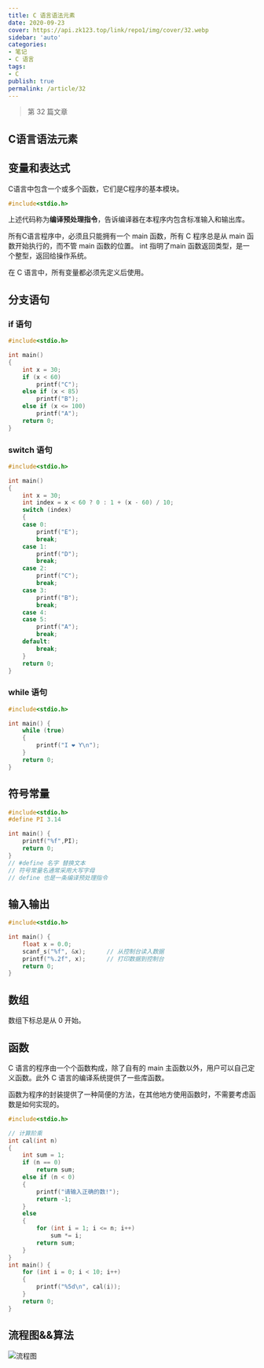 ```yaml
---
title: C 语言语法元素
date: 2020-09-23
cover: https://api.zk123.top/link/repo1/img/cover/32.webp
sidebar: 'auto'
categories:
- 笔记
- C 语言
tags:
- C
publish: true
permalink: /article/32
---
```


> 第 32 篇文章
<!-- more -->

## C语言语法元素

## 变量和表达式

C语言中包含一个或多个函数，它们是C程序的基本模块。

```c
#include<stdio.h>
```

上述代码称为**编译预处理指令**，告诉编译器在本程序内包含标准输入和输出库。



所有C语言程序中，必须且只能拥有一个 main 函数，所有 C 程序总是从 main 函数开始执行的，而不管 main 函数的位置。 int 指明了main 函数返回类型，是一个整型，返回给操作系统。

在 C 语言中，所有变量都必须先定义后使用。

## 分支语句

### if 语句

```c
#include<stdio.h>

int main()
{
	int x = 30;
	if (x < 60)
		printf("C");
	else if (x < 85)
		printf("B");
	else if (x <= 100)
		printf("A");
	return 0;
}
```

### switch 语句

```c
#include<stdio.h>

int main()
{
	int x = 30;
	int index = x < 60 ? 0 : 1 + (x - 60) / 10;
	switch (index)
	{
	case 0:
		printf("E");
		break;
	case 1:
		printf("D");
		break;
	case 2:
		printf("C");
		break;
	case 3:
		printf("B");
		break;
	case 4:
	case 5:
		printf("A");
		break;
	default:
		break;
	}
	return 0;
}
```

### while 语句

```c
#include<stdio.h>

int main() {
	while (true)
	{
		printf("I ❤ Y\n");
	}
	return 0;
}
```

## 符号常量

```c
#include<stdio.h>
#define PI 3.14

int main() {
	printf("%f",PI);
	return 0;
}
// #define 名字 替换文本
// 符号常量名通常采用大写字母
// define 也是一条编译预处理指令
```

## 输入输出



```c
#include<stdio.h>

int main() {
	float x = 0.0;
	scanf_s("%f", &x);		// 从控制台读入数据
	printf("%.2f", x);		// 打印数据到控制台
	return 0;
}
```

## 数组

数组下标总是从 0  开始。

## 函数

C 语言的程序由一个个函数构成，除了自有的 main 主函数以外，用户可以自己定义函数。此外 C 语言的编译系统提供了一些库函数。

函数为程序的封装提供了一种简便的方法，在其他地方使用函数时，不需要考虑函数是如何实现的。

```c
#include<stdio.h>

// 计算阶乘
int cal(int n)
{
	int sum = 1;
	if (n == 0)
		return sum;
	else if (n < 0)
	{
		printf("请输入正确的数!");
		return -1;
	}
	else
	{
		for (int i = 1; i <= n; i++)
			sum *= i;
		return sum;
	}
}
int main() {
	for (int i = 0; i < 10; i++)
	{
		printf("%5d\n", cal(i));
	}
	return 0;
}
```

## 流程图&&算法

![流程图](https://api.zk123.top/link/repo1/img/2020/c_flow_chart.png)